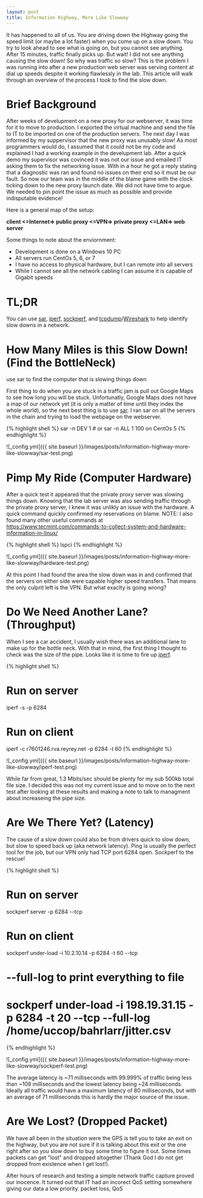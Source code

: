 ```yaml
---
layout: post
title: Information Highway, More Like Slowway
---
```

It has happened to all of us. You are driving down the Highway going the speed limit (or maybe a lot faster) when you come up on a slow down. You try to look ahead to see what is going on, but you cannot see anything. After 15 minutes, traffic finally picks up. But wait! I did not see anything causing the slow down! So why was traffic so slow? This is the problem I was running into after a new production web server was serving content at dial up speeds despite it working flawlessly in the lab. This article will walk through an overview of the process I took to find the slow down. 

# Brief Background
After weeks of develupment on a new proxy for our webserver, it was time for it to move to production. I exported the virtual machine and send the file to IT to be imported on one of the production servers. The next day I was informed by my suppervisor that the new proxy was unusably slow! As most programmers would do, I assumed that it could not be my code and explained I had a working example in the develupment lab. After a quick demo my supervisor was covinced it was not our issue and emailed IT asking them to fix the networking issue. With in a hour he got a reply stating that a diagnostic was ran and found no issues on their end so it must be our fault. So now our team was in the middle of the blame game with the clock ticking down to the new proxy launch date. We did not have time to argue. We needed to pin point the issue as much as possible and provide indisputable evidence!

Here is a general map of the setup:

**client <=Internet=> public proxy <=VPN=> private proxy <=LAN=> web server**

Some things to note about the enviornment:
* Development is done on a Windows 10 PC
* All servers run CentOs 5, 6, or 7
* I have no access to physical hardware, but I can remote into all servers
* While I cannot see all the network cabling I can assume it is capable of Gigabit speeds

# TL;DR
You can use [sar](https://linux.die.net/man/1/sar), [iperf](https://iperf.fr/), [sockperf](https://github.com/Mellanox/sockperf), and [tcpdump](https://linux.die.net/man/8/tcpdump)/[Wireshark](https://www.wireshark.org/) to help identify slow downs in a network.

# How Many Miles is this Slow Down! (Find the BottleNeck)
use sar to find the computer that is slowing things down

First thing to do when you are stuck in a traffic jam is pull out Google Maps to see how long you will be stuck. Unfortunatly, Google Maps does not have a map of our network yet (it is only a matter of time until they index the whole world), so the next best thing is to use [sar](https://linux.die.net/man/1/sar). I ran sar on all the servers in the chain and trying to load the webpage on the webserver.

{% highlight shell %}
sar -n DEV 1 # or sar -n ALL 1 100 on CentOs 5
{% endhighlight %}

![_config.yml]({{ site.baseurl }}/images/posts/information-highway-more-like-slowway/sar-test.png)

# Pimp My Ride (Computer Hardware)
After a quick test it appeared that the private proxy server was slowing things down. Knowing that the lab server was also sending traffic through the private proxy server, I knew it was unlikly an issue with the hardware. A quick command quickly confirmed my reservations on blame. NOTE: I also found many other useful commands at https://www.tecmint.com/commands-to-collect-system-and-hardware-information-in-linux/

{% highlight shell %}
lspci
{% endhighlight %}

![_config.yml]({{ site.baseurl }}/images/posts/information-highway-more-like-slowway/hardware-test.png)

At this point I had found the area the slow down was in and confirmed that the servers on either side were capable higher speed transfers. That means the only culprit left is the VPN. But what exaclty is going wrong?

# Do We Need Another Lane? (Throughput)
When I see a car accident, I usually wish there was an additional lane to make up for the bottle neck. With that in mind, the first thing I thought to check was the size of the pipe. Looks like it is time to fire up [iperf](https://iperf.fr/).

{% highlight shell %}
# Run on server
iperf -s -p 6284

# Run on client
iperf -c r7601246.rva.reyrey.net -p 6284 -t 60
{% endhighlight %}

![_config.yml]({{ site.baseurl }}/images/posts/information-highway-more-like-slowway/iperf-test.png)

While far from great, 1.3 Mbits/sec should be plenty for my sub 500kb total file size. I decided this was not my current issue and to move on to the next test after looking at these results and making a note to talk to managment about increaseing the pipe size.

# Are We There Yet? (Latency)
The cause of a slow down could also be from drivers quick to slow down, but slow to speed back up (aka network latency). Ping is usually the perfect tool for the job, but our VPN only had TCP port 6284 open. Sockperf to the rescue!

{% highlight shell %}
# Run on server
sockperf server -p 6284 --tcp

# Run on client
sockperf under-load -i 10.2.10.14 -p 6284 -t 60 --tcp
# --full-log to print everything to file
# sockperf under-load -i 198.19.31.15 -p 6284 -t 20 --tcp --full-log /home/uccop/bahrlarr/jitter.csv
{% endhighlight %}

![_config.yml]({{ site.baseurl }}/images/posts/information-highway-more-like-slowway/sockperf-test.png)

The average latency is ~71 milliseconds with 99.999% of traffic being less than ~109 milliseconds and the lowest latency being ~24 milliseconds. Ideally all traffic would have a maximum latency of 80 milliseconds, but with an average of 71 milliseconds this is hardly the major source of the issue.

# Are We Lost? (Dropped Packet)
We have all been in the situation were the GPS is tell you to take an exit on the highway, but you are not sure if it is talking about this exit or the one right after so you slow down to buy some time to figure it out. Some times packets can get "lost" and dropped altogether (Thank God I do not get dropped from existence when I get lost!).

 After hours of research and testing a simple network traffic capture proved our inocence. It turned out that IT had an incorect QoS setting somewhere giving our data a low priority.
packet loss, QoS
